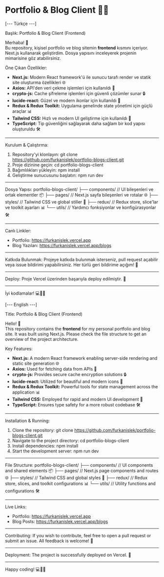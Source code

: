 
Portfolio & Blog Client 🚀✨
==========================================

[--- Türkçe ---]

Başlık: Portfolio & Blog Client (Frontend)

Merhaba! 👋  
Bu repository, kişisel portfolio ve blog sitemin **frontend** kısmını içeriyor. Next.js kullanarak geliştirdim. Dosya yapısını inceleyerek projenin mimarisine göz atabilirsiniz.

Öne Çıkan Özellikler:
- **Next.js:** Modern React framework'ü ile sunucu tarafı render ve statik site oluşturma özellikleri 🌐
- **Axios:** API'den veri çekme işlemleri için kullanıldı 🔄
- **crypto-js:** Cache şifreleme işlemleri için güvenli çözümler sunar 🔒
- **lucide-react:** Güzel ve modern ikonlar için kullanıldı 🎨
- **Redux & Redux Toolkit:** Uygulama genelinde state yönetimi için güçlü araçlar 📊
- **Tailwind CSS:** Hızlı ve modern UI geliştirme için kullanıldı 🎨
- **TypeScript:** Tip güvenliğini sağlayarak daha sağlam bir kod yapısı oluşturuldu 🛠️

------------------------------------------
Kurulum & Çalıştırma:
1. Repository'yi klonlayın:
   git clone https://github.com/furkanislek/portfolio-blogs-client.git
2. Proje dizinine geçin:
   cd portfolio-blogs-client
3. Bağımlılıkları yükleyin:
   npm install
4. Geliştirme sunucusunu başlatın:
   npm run dev

------------------------------------------
Dosya Yapısı:
portfolio-blogs-client/
├── components/      // UI bileşenleri ve ortak elementler 📦
├── pages/           // Next.js sayfa bileşenleri ve rotalar 🌐
├── styles/          // Tailwind CSS ve global stiller 🎨
├── redux/           // Redux store, slice'lar ve toolkit ayarları 📊
└── utils/           // Yardımcı fonksiyonlar ve konfigürasyonlar 🛠️

------------------------------------------
Canlı Linkler:
- Portfolio: https://furkanislek.vercel.app
- Blog Yazıları: https://furkanislek.vercel.app/blogs

------------------------------------------
Katkıda Bulunmak:
Projeye katkıda bulunmak isterseniz, pull request açabilir veya issue bildirimi yapabilirsiniz. Her türlü geri bildirime açığım! 🎉

------------------------------------------
Deploy:
Proje Vercel üzerinden başarıyla deploy edilmiştir. 🚀

------------------------------------------
İyi kodlamalar! 💻🚀✨


[--- English ---]

Title: Portfolio & Blog Client (Frontend)

Hello! 👋  
This repository contains the **frontend** for my personal portfolio and blog site. It was built using Next.js. Please check the file structure to get an overview of the project architecture.

Key Features:
- **Next.js:** A modern React framework enabling server-side rendering and static site generation 🌐
- **Axios:** Used for fetching data from APIs 🔄
- **crypto-js:** Provides secure cache encryption solutions 🔒
- **lucide-react:** Utilized for beautiful and modern icons 🎨
- **Redux & Redux Toolkit:** Powerful tools for state management across the application 📊
- **Tailwind CSS:** Employed for rapid and modern UI development 🎨
- **TypeScript:** Ensures type safety for a more robust codebase 🛠️

------------------------------------------
Installation & Running:
1. Clone the repository:
   git clone https://github.com/furkanislek/portfolio-blogs-client.git
2. Navigate to the project directory:
   cd portfolio-blogs-client
3. Install dependencies:
   npm install
4. Start the development server:
   npm run dev

------------------------------------------
File Structure:
portfolio-blogs-client/
├── components/      // UI components and shared elements 📦
├── pages/           // Next.js page components and routes 🌐
├── styles/          // Tailwind CSS and global styles 🎨
├── redux/           // Redux store, slices, and toolkit configurations 📊
└── utils/           // Utility functions and configurations 🛠️

------------------------------------------
Live Links:
- Portfolio: https://furkanislek.vercel.app
- Blog Posts: https://furkanislek.vercel.app/blogs

------------------------------------------
Contributing:
If you wish to contribute, feel free to open a pull request or submit an issue. All feedback is welcome! 🎉

------------------------------------------
Deployment:
The project is successfully deployed on Vercel. 🚀

------------------------------------------
Happy coding! 💻🚀✨
